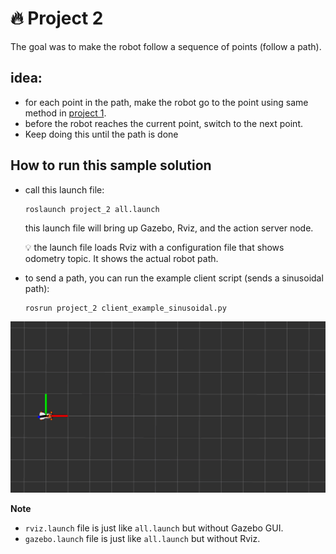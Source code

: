 # :fire: Project 2

The goal was to make the robot follow a sequence of points (follow a path).



## idea:

- for each point in the path, make the robot go to the point using same method in [project 1](https://github.com/hasauino/project_1).
- before the robot reaches the current point, switch to the next point.
- Keep doing this until the path is done



## How to run this sample solution



- call this launch file:

  ```bash
  roslaunch project_2 all.launch
  ```

  this launch file will bring up Gazebo, Rviz, and the action server node.

  :bulb: the launch file loads Rviz with a configuration file that shows odometry topic. It shows the actual robot path.

- to send a path, you can run the example client script (sends a sinusoidal path):

  ```
  rosrun project_2 client_example_sinusoidal.py
  ```



![](sin.gif)



**Note**

- `rviz.launch` file is just like `all.launch` but without Gazebo GUI.
- `gazebo.launch` file is just like `all.launch` but without Rviz.

